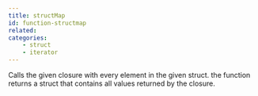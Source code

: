 ```yaml
---
title: structMap
id: function-structmap
related:
categories:
    - struct
    - iterator
---
```


Calls the given closure with every element in the given struct.
		the function returns a struct that contains all values returned by the closure.